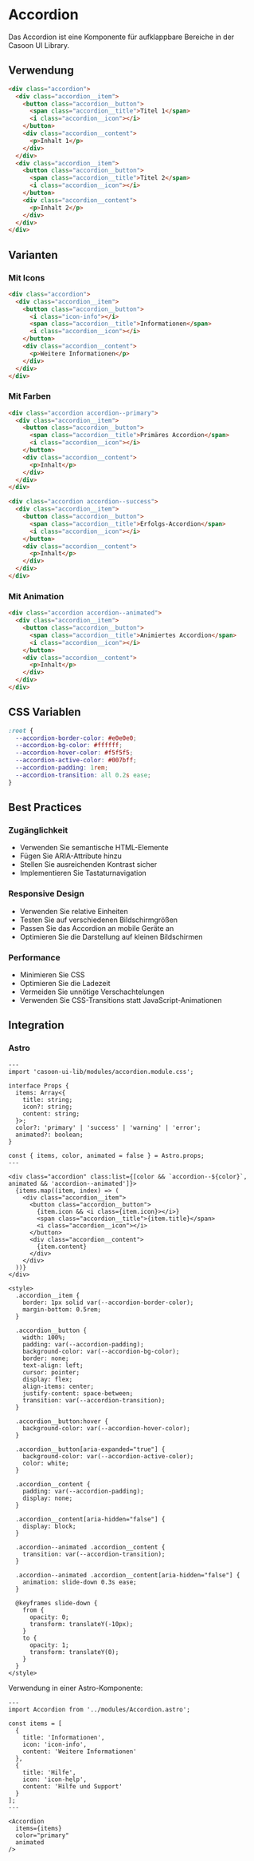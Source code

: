 # Accordion

Das Accordion ist eine Komponente für aufklappbare Bereiche in der Casoon UI Library.

## Verwendung

```html
<div class="accordion">
  <div class="accordion__item">
    <button class="accordion__button">
      <span class="accordion__title">Titel 1</span>
      <i class="accordion__icon"></i>
    </button>
    <div class="accordion__content">
      <p>Inhalt 1</p>
    </div>
  </div>
  <div class="accordion__item">
    <button class="accordion__button">
      <span class="accordion__title">Titel 2</span>
      <i class="accordion__icon"></i>
    </button>
    <div class="accordion__content">
      <p>Inhalt 2</p>
    </div>
  </div>
</div>
```

## Varianten

### Mit Icons

```html
<div class="accordion">
  <div class="accordion__item">
    <button class="accordion__button">
      <i class="icon-info"></i>
      <span class="accordion__title">Informationen</span>
      <i class="accordion__icon"></i>
    </button>
    <div class="accordion__content">
      <p>Weitere Informationen</p>
    </div>
  </div>
</div>
```

### Mit Farben

```html
<div class="accordion accordion--primary">
  <div class="accordion__item">
    <button class="accordion__button">
      <span class="accordion__title">Primäres Accordion</span>
      <i class="accordion__icon"></i>
    </button>
    <div class="accordion__content">
      <p>Inhalt</p>
    </div>
  </div>
</div>

<div class="accordion accordion--success">
  <div class="accordion__item">
    <button class="accordion__button">
      <span class="accordion__title">Erfolgs-Accordion</span>
      <i class="accordion__icon"></i>
    </button>
    <div class="accordion__content">
      <p>Inhalt</p>
    </div>
  </div>
</div>
```

### Mit Animation

```html
<div class="accordion accordion--animated">
  <div class="accordion__item">
    <button class="accordion__button">
      <span class="accordion__title">Animiertes Accordion</span>
      <i class="accordion__icon"></i>
    </button>
    <div class="accordion__content">
      <p>Inhalt</p>
    </div>
  </div>
</div>
```

## CSS Variablen

```css
:root {
  --accordion-border-color: #e0e0e0;
  --accordion-bg-color: #ffffff;
  --accordion-hover-color: #f5f5f5;
  --accordion-active-color: #007bff;
  --accordion-padding: 1rem;
  --accordion-transition: all 0.2s ease;
}
```

## Best Practices

### Zugänglichkeit

- Verwenden Sie semantische HTML-Elemente
- Fügen Sie ARIA-Attribute hinzu
- Stellen Sie ausreichenden Kontrast sicher
- Implementieren Sie Tastaturnavigation

### Responsive Design

- Verwenden Sie relative Einheiten
- Testen Sie auf verschiedenen Bildschirmgrößen
- Passen Sie das Accordion an mobile Geräte an
- Optimieren Sie die Darstellung auf kleinen Bildschirmen

### Performance

- Minimieren Sie CSS
- Optimieren Sie die Ladezeit
- Vermeiden Sie unnötige Verschachtelungen
- Verwenden Sie CSS-Transitions statt JavaScript-Animationen

## Integration

### Astro

```astro
---
import 'casoon-ui-lib/modules/accordion.module.css';

interface Props {
  items: Array<{
    title: string;
    icon?: string;
    content: string;
  }>;
  color?: 'primary' | 'success' | 'warning' | 'error';
  animated?: boolean;
}

const { items, color, animated = false } = Astro.props;
---

<div class="accordion" class:list={[color && `accordion--${color}`, animated && 'accordion--animated']}>
  {items.map((item, index) => (
    <div class="accordion__item">
      <button class="accordion__button">
        {item.icon && <i class={item.icon}></i>}
        <span class="accordion__title">{item.title}</span>
        <i class="accordion__icon"></i>
      </button>
      <div class="accordion__content">
        {item.content}
      </div>
    </div>
  ))}
</div>

<style>
  .accordion__item {
    border: 1px solid var(--accordion-border-color);
    margin-bottom: 0.5rem;
  }
  
  .accordion__button {
    width: 100%;
    padding: var(--accordion-padding);
    background-color: var(--accordion-bg-color);
    border: none;
    text-align: left;
    cursor: pointer;
    display: flex;
    align-items: center;
    justify-content: space-between;
    transition: var(--accordion-transition);
  }
  
  .accordion__button:hover {
    background-color: var(--accordion-hover-color);
  }
  
  .accordion__button[aria-expanded="true"] {
    background-color: var(--accordion-active-color);
    color: white;
  }
  
  .accordion__content {
    padding: var(--accordion-padding);
    display: none;
  }
  
  .accordion__content[aria-hidden="false"] {
    display: block;
  }
  
  .accordion--animated .accordion__content {
    transition: var(--accordion-transition);
  }
  
  .accordion--animated .accordion__content[aria-hidden="false"] {
    animation: slide-down 0.3s ease;
  }
  
  @keyframes slide-down {
    from {
      opacity: 0;
      transform: translateY(-10px);
    }
    to {
      opacity: 1;
      transform: translateY(0);
    }
  }
</style>
```

Verwendung in einer Astro-Komponente:

```astro
---
import Accordion from '../modules/Accordion.astro';

const items = [
  {
    title: 'Informationen',
    icon: 'icon-info',
    content: 'Weitere Informationen'
  },
  {
    title: 'Hilfe',
    icon: 'icon-help',
    content: 'Hilfe und Support'
  }
];
---

<Accordion
  items={items}
  color="primary"
  animated
/>
``` 